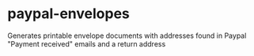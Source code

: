 # paypal-envelopes
Generates printable envelope documents with addresses found in Paypal "Payment received" emails and a return address
